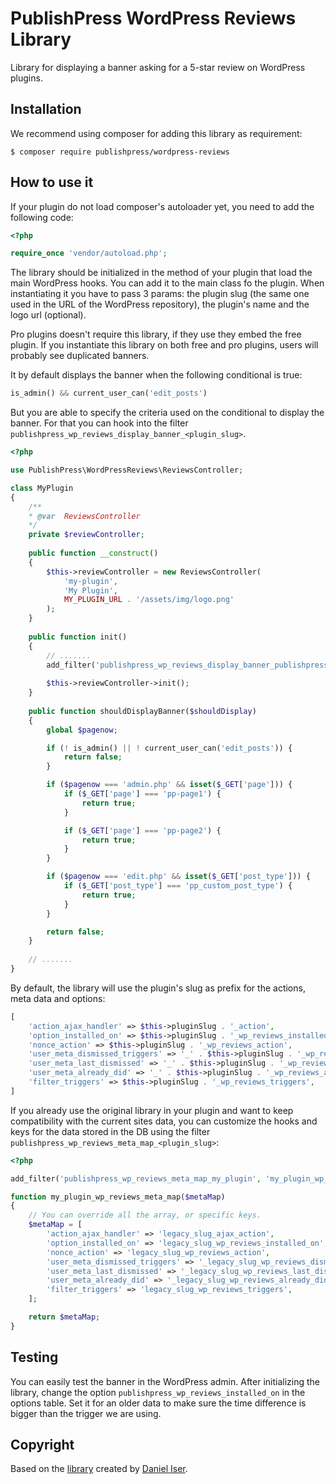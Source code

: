 # PublishPress WordPress Reviews Library
Library for displaying a banner asking for a 5-star review on WordPress plugins.

## Installation

We recommend using composer for adding this library as requirement:

```shell
$ composer require publishpress/wordpress-reviews
```

## How to use it

If your plugin do not load composer's autoloader yet, you need to add the following code:

```php
<?php

require_once 'vendor/autoload.php';
```

The library should be initialized in the method of your plugin that load the main WordPress hooks.
You can add it to the main class fo the plugin. When instantiating it you have to pass 3 params: the plugin slug (the same one used in the URL of the WordPress repository), the plugin's name and the logo url (optional).

Pro plugins doesn't require this library, if they use they embed the free plugin. If you instantiate this library on both free and pro plugins, users will probably see duplicated banners.

It by default displays the banner when the following conditional is true:

```php
is_admin() && current_user_can('edit_posts')
```

But you are able to specify the criteria used on the conditional to display the banner. For that you can hook into the filter `publishpress_wp_reviews_display_banner_<plugin_slug>`.

```php
<?php

use PublishPress\WordPressReviews\ReviewsController;

class MyPlugin
{
    /**
    * @var  ReviewsController
    */
    private $reviewController;
    
    public function __construct()
    {
        $this->reviewController = new ReviewsController(
            'my-plugin',
            'My Plugin',
            MY_PLUGIN_URL . '/assets/img/logo.png'
        );
    }
    
    public function init()
    {
        // .......
        add_filter('publishpress_wp_reviews_display_banner_publishpress', [$this, 'shouldDisplayBanner']);
        
        $this->reviewController->init();
    }
    
    public function shouldDisplayBanner($shouldDisplay)
    {
        global $pagenow;

        if (! is_admin() || ! current_user_can('edit_posts')) {
            return false;
        }

        if ($pagenow === 'admin.php' && isset($_GET['page'])) {
            if ($_GET['page'] === 'pp-page1') {
                return true;
            }

            if ($_GET['page'] === 'pp-page2') {
                return true;
            }
        }

        if ($pagenow === 'edit.php' && isset($_GET['post_type'])) {
            if ($_GET['post_type'] === 'pp_custom_post_type') {
                return true;
            }
        }

        return false;
    }
    
    // .......
}
```

By default, the library will use the plugin's slug as prefix for the actions, meta data and options:

```php
[
    'action_ajax_handler' => $this->pluginSlug . '_action',
    'option_installed_on' => $this->pluginSlug . '_wp_reviews_installed_on',
    'nonce_action' => $this->pluginSlug . '_wp_reviews_action',
    'user_meta_dismissed_triggers' => '_' . $this->pluginSlug . '_wp_reviews_dismissed_triggers',
    'user_meta_last_dismissed' => '_' . $this->pluginSlug . '_wp_reviews_last_dismissed',
    'user_meta_already_did' => '_' . $this->pluginSlug . '_wp_reviews_already_did',
    'filter_triggers' => $this->pluginSlug . '_wp_reviews_triggers',
]
```

If you already use 
the original library in your plugin and want to keep compatibility with the current sites data, you can customize the
hooks and keys for the data stored in the DB using the filter `publishpress_wp_reviews_meta_map_<plugin_slug>`:

```php
<?php

add_filter('publishpress_wp_reviews_meta_map_my_plugin', 'my_plugin_wp_reviews_meta_map');

function my_plugin_wp_reviews_meta_map($metaMap)
{
    // You can override all the array, or specific keys.
    $metaMap = [
        'action_ajax_handler' => 'legacy_slug_ajax_action',
        'option_installed_on' => 'legacy_slug_wp_reviews_installed_on',
        'nonce_action' => 'legacy_slug_wp_reviews_action',
        'user_meta_dismissed_triggers' => '_legacy_slug_wp_reviews_dismissed_triggers',
        'user_meta_last_dismissed' => '_legacy_slug_wp_reviews_last_dismissed',
        'user_meta_already_did' => '_legacy_slug_wp_reviews_already_did',
        'filter_triggers' => 'legacy_slug_wp_reviews_triggers',
    ];

    return $metaMap;
}
```

## Testing

You can easily test the banner in the WordPress admin. 
After initializing the library, change the option `publishpress_wp_reviews_installed_on` in the options table. Set it for an older data to make sure the time difference is bigger than the trigger we are using.

## Copyright

Based on the [library](https://github.com/danieliser/WP-Product-In-Dash-Review-Requests) created by [Daniel Iser](https://danieliser.com).